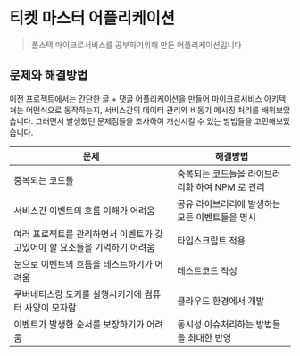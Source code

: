 # 티켓 마스터 어플리케이션

> 풀스택 마이크로서비스를 공부하기위해 만든 어플리케이션입니다

## 문제와 해결방법

이전 프로젝트에서는 간단한 글 + 댓글 어플리케이션을 만들어 마이크로서비스 아키텍쳐는 어떤식으로 동작하는지, 서비스간의 데이터 관리와 비동기 메시징 처리를 배워보았습니다. 그러면서 발생했던 문제점들을 조사하여 개선시킬 수 있는 방법들을 고민해보았습니다.

| 문제                                                                       | 해결방법                                        |
| -------------------------------------------------------------------------- | ----------------------------------------------- |
| 중복되는 코드들                                                            | 중복되는 코드들을 라이브러리화 하여 NPM 로 관리 |
| 서비스간 이벤트의 흐름 이해가 어려움                                       | 공유 라이브러리에 발생하는 모든 이벤트들을 명시 |
| 여러 프로젝트를 관리하면서 이벤트가 갖고있어야 할 요소들을 기억하기 어려움 | 타입스크립트 적용                               |
| 눈으로 이벤트의 흐름을 테스트하기가 어려움                                 | 테스트코드 작성                                 |
| 쿠버네티스랑 도커를 실행시키기에 컴퓨터 사양이 모자람                      | 클라우드 환경에서 개발                          |
| 이벤트가 발생한 순서를 보장하기가 어려움                                   | 동시성 이슈처리하는 방법들을 최대한 반영        |
